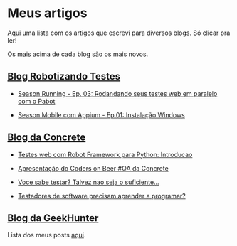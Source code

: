 # Meus artigos

Aqui uma lista com os artigos que escrevi para diversos blogs. Só clicar pra ler!

Os mais acima de cada blog são os mais novos.

## [Blog Robotizando Testes](https://robotizandotestes.blogspot.com.br/)

- [Season Running - Ep. 03: Rodandando seus testes web em paralelo com o Pabot](https://robotizandotestes.blogspot.com.br/2018/01/season-running-ep-03-rodandando-seus.html)

- [Season Mobile com Appium - Ep.01: Instalação Windows](https://robotizandotestes.blogspot.com.br/2018/01/season-mobile-com-appium-ep01.html)


## [Blog da Concrete](https://concrete.com.br/)

- [Testes web com Robot Framework para Python: Introducao](https://www.concrete.com.br/2018/01/30/testes-web-com-robot-framework-para-python-introducao/)

- [Apresentação do Coders on Beer #QA da Concrete](https://www.slideshare.net/RodrigoMatola/nem-tudo-pepino-cucumber-x-robot-framework-86641457)

- [Voce sabe testar? Talvez nao seja o suficiente...](https://concrete.com.br/2017/07/03/voce-sabe-testar-talvez-nao-seja-o-suficiente)

- [Testadores de software precisam aprender a programar?](https://concrete.com.br/2017/08/04/testadores-de-software-precisam-aprender-a-programar/)

## [Blog da GeekHunter](http://blog.geekhunter.com.br)

Lista dos meus posts [aqui](http://blog.geekhunter.com.br/author/rodmatola/).
